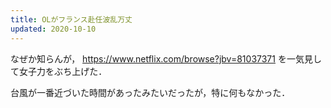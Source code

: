 ```yaml
---
title: OLがフランス赴任波乱万丈
updated: 2020-10-10
---
```


なぜか知らんが，
https://www.netflix.com/browse?jbv=81037371
を一気見して女子力をぶち上げた．

台風が一番近づいた時間があったみたいだったが，特に何もなかった．
